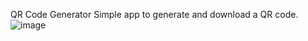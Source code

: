 QR Code Generator
Simple app to generate and download a QR code.
 
![image](https://github.com/user-attachments/assets/7cb1358e-7204-4bb4-b168-82a944aadd36)
